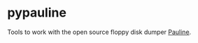 # pypauline

Tools to work with the open source floppy disk dumper [Pauline](https://github.com/jfdelnero/Pauline).